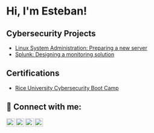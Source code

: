 <h1>Hi, I'm Esteban!</h1>

<h2> Cybersecurity Projects</h2>

  - [Linux System Administration: Preparing a new server](https://docs.google.com/document/d/1zIajpRCcQqUdOcEY11e-X0r5_kMYxGfFS4GtClt99iI/edit)
  - [Splunk: Designing a monitoring solution](https://github.com/e-salinas/Splunk/blob/main/%3CEsteban%20Salinas%3E%3CM19%20Challange%3E.pdf)

<h2> Certifications</h2>

- [Rice University Cybersecurity Boot Camp](https://rice.credential.getsmarter.com/71d0eff4-a901-4654-8533-a136b9fd0f1f)

<h2> 🤳 Connect with me:</h2>

[<img align="left" alt="JoshMadakor | YouTube" width="22px" src="https://cdn.jsdelivr.net/npm/simple-icons@v3/icons/youtube.svg" />][youtube]
[<img align="left" alt="JoshMadakor | Twitter" width="22px" src="https://cdn.jsdelivr.net/npm/simple-icons@v3/icons/twitter.svg" />][twitter]
[<img align="left" alt="JoshMadakor | LinkedIn" width="22px" src="www.linkedin.com/in/esteban-salinas-11bb25291" />][linkedin]
[<img align="left" alt="JoshMadakor | Instagram" width="22px" src="https://cdn.jsdelivr.net/npm/simple-icons@v3/icons/instagram.svg" />][instagram]

[twitter]: https://twitter.com/joshmadakor
[youtube]: https://www.youtube.com/c/joshmadakor
[instagram]: https://www.instagram.com/joshmadakor/
[linkedin]: https://linkedin.com/in/joshmadakor

<!--
**joshmadakor1/joshmadakor1** is a ✨ _special_ ✨ repository because its `README.md` (this file) appears on your GitHub profile.

Here are some ideas to get you started:

- 🔭 I’m currently working on ...
- 🌱 I’m currently learning ...
- 👯 I’m looking to collaborate on ...
- 🤔 I’m looking for help with ...
- 💬 Ask me about ...
- 📫 How to reach me: ...
- 😄 Pronouns: ...
- ⚡ Fun fact: ...
-->
